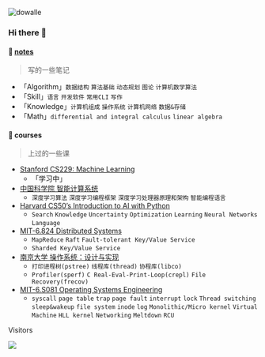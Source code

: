 ![dowalle](https://github-readme-stats.vercel.app/api?username=doongz&repo=notes&show_icons=true&include_all_commits=true&hide=contribs&theme=solarized-light)

### Hi there 👋

#### 📖 [notes](https://github.com/doongz/notes)

> 写的一些笔记

- 「Algorithm」`数据结构`  `算法基础`  `动态规划`  `图论`  `计算机数学算法`
- 「Skill」`语言`  `开发软件`  `常用CLI`  `写作`
- 「Knowledge」`计算机组成`  `操作系统`  `计算机网络`  `数据&存储`
- 「Math」`differential and integral calculus`  `linear algebra`

#### 📗 courses

> 上过的一些课

- [Stanford CS229: Machine Learning](https://github.com/doongz/cs229)
  - 「学习中」
- [中国科学院 智能计算系统](https://github.com/doongz/aics)
  - `深度学习算法`  `深度学习编程框架`  `深度学习处理器原理和架构`  `智能编程语言`
- [Harvard CS50’s Introduction to AI with Python](https://github.com/doongz/cs50-ai)
  - `Search`  `Knowledge`  `Uncertainty`  `Optimization`  `Learning`  `Neural Networks`  `Language`
- [MIT-6.824 Distributed Systems](https://github.com/doongz/mit-6.824)
  - `MapReduce`  `Raft`  `Fault-tolerant Key/Value Service`
  - `Sharded Key/Value Service`
- [南京大学 操作系统：设计与实现](https://github.com/doongz/os-workbench)
  - `打印进程树(pstree)`  `线程库(thread)`  `协程库(libco)`
  - `Profiler(sperf)`  `C Real-Eval-Print-Loop(crepl)`  `File Recovery(frecov)`
- [MIT-6.S081 Operating Systems Engineering](https://github.com/doongz/mit-6.s081)
  - `syscall`  `page table`  `trap`  `page fault`  `interrupt`  `lock`  `Thread switching`  `sleep&wakeup`  `file system`  `inode`  `log`  `Monolithic/Micro kernel`  `Virtual Machine`  `HLL kernel`  `Networking`  `Meltdown`  `RCU`

Visitors

![](https://count.getloli.com/get/@:doongz?theme=rule34)

<!--
**dowalle/dowalle** is a ✨ _special_ ✨ repository because its `README.md` (this file) appears on your GitHub profile.

Here are some ideas to get you started:

- 🔭 I’m currently working on ...
- 🌱 I’m currently learning ...
- 👯 I’m looking to collaborate on ...
- 🤔 I’m looking for help with ...
- 💬 Ask me about ...
- 📫 How to reach me: ...
- 😄 Pronouns: ...
- ⚡ Fun fact: ...
-->
